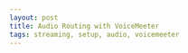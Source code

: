 ```yaml
---
layout: post
title: Audio Routing with VoiceMeeter
tags: streaming, setup, audio, voicemeeter
---
```

